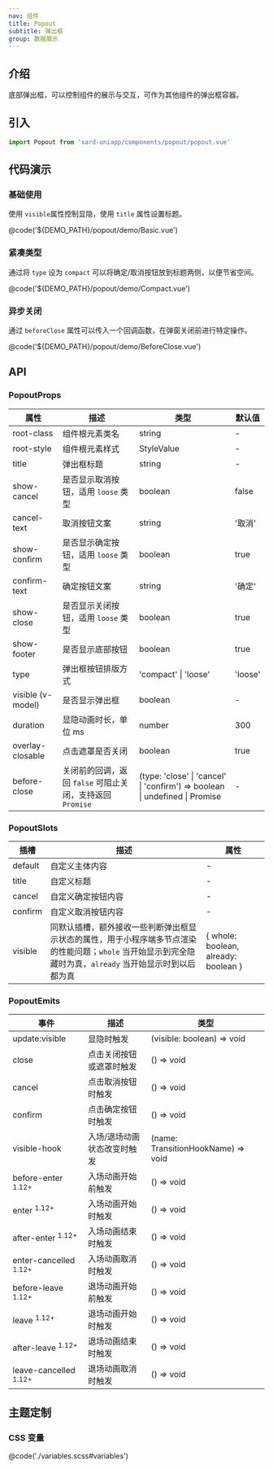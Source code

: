 ```yaml
---
nav: 组件
title: Popout
subtitle: 弹出框
group: 数据展示
---
```


## 介绍

底部弹出框，可以控制组件的展示与交互，可作为其他组件的弹出框容器。

## 引入

```ts
import Popout from 'sard-uniapp/components/popout/popout.vue'
```

## 代码演示

### 基础使用

使用 `visible`属性控制显隐，使用 `title` 属性设置标题。

@code('${DEMO_PATH}/popout/demo/Basic.vue')

### 紧凑类型

通过将 `type` 设为 `compact` 可以将确定/取消按钮放到标题两侧，以便节省空间。

@code('${DEMO_PATH}/popout/demo/Compact.vue')

### 异步关闭

通过 `beforeClose` 属性可以传入一个回调函数，在弹窗关闭前进行特定操作。

@code('${DEMO_PATH}/popout/demo/BeforeClose.vue')

## API

### PopoutProps

| 属性              | 描述                                                      | 类型                                                                             | 默认值  |
| ----------------- | --------------------------------------------------------- | -------------------------------------------------------------------------------- | ------- |
| root-class        | 组件根元素类名                                            | string                                                                           | -       |
| root-style        | 组件根元素样式                                            | StyleValue                                                                       | -       |
| title             | 弹出框标题                                                | string                                                                           | -       |
| show-cancel       | 是否显示取消按钮，适用 `loose` 类型                       | boolean                                                                          | false   |
| cancel-text       | 取消按钮文案                                              | string                                                                           | '取消'  |
| show-confirm      | 是否显示确定按钮，适用 `loose` 类型                       | boolean                                                                          | true    |
| confirm-text      | 确定按钮文案                                              | string                                                                           | '确定'  |
| show-close        | 是否显示关闭按钮，适用 `loose` 类型                       | boolean                                                                          | true    |
| show-footer       | 是否显示底部按钮                                          | boolean                                                                          | true    |
| type              | 弹出框按钮排版方式                                        | 'compact' \| 'loose'                                                             | 'loose' |
| visible (v-model) | 是否显示弹出框                                            | boolean                                                                          | -       |
| duration          | 显隐动画时长，单位 ms                                     | number                                                                           | 300     |
| overlay-closable  | 点击遮罩是否关闭                                          | boolean                                                                          | true    |
| before-close      | 关闭前的回调，返回 `false` 可阻止关闭，支持返回 `Promise` | (type: 'close' \| 'cancel' \| 'confirm') => boolean \| undefined \| Promise<any> | -       |

### PopoutSlots

| 插槽    | 描述                                                                                                                                                       | 属性                                 |
| ------- | ---------------------------------------------------------------------------------------------------------------------------------------------------------- | ------------------------------------ |
| default | 自定义主体内容                                                                                                                                             | -                                    |
| title   | 自定义标题                                                                                                                                                 | -                                    |
| cancel  | 自定义确定按钮内容                                                                                                                                         | -                                    |
| confirm | 自定义取消按钮内容                                                                                                                                         | -                                    |
| visible | 同默认插槽，额外接收一些判断弹出框显示状态的属性，用于小程序端多节点渲染的性能问题；`whole` 当开始显示到完全隐藏时为真，`already` 当开始显示时到以后都为真 | { whole: boolean, already: boolean } |

### PopoutEmits

| 事件                             | 描述                        | 类型                               |
| -------------------------------- | --------------------------- | ---------------------------------- |
| update:visible                   | 显隐时触发                  | (visible: boolean) => void         |
| close                            | 点击关闭按钮或遮罩时触发    | () => void                         |
| cancel                           | 点击取消按钮时触发          | () => void                         |
| confirm                          | 点击确定按钮时触发          | () => void                         |
| visible-hook                     | 入场/退场动画状态改变时触发 | (name: TransitionHookName) => void |
| before-enter <sup>1.12+</sup>    | 入场动画开始前触发          | () => void                         |
| enter <sup>1.12+</sup>           | 入场动画开始时触发          | () => void                         |
| after-enter <sup>1.12+</sup>     | 入场动画结束时触发          | () => void                         |
| enter-cancelled <sup>1.12+</sup> | 入场动画取消时触发          | () => void                         |
| before-leave <sup>1.12+</sup>    | 退场动画开始前触发          | () => void                         |
| leave <sup>1.12+</sup>           | 退场动画开始时触发          | () => void                         |
| after-leave <sup>1.12+</sup>     | 退场动画结束时触发          | () => void                         |
| leave-cancelled <sup>1.12+</sup> | 退场动画取消时触发          | () => void                         |

## 主题定制

### CSS 变量

@code('./variables.scss#variables')
